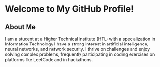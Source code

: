# Welcome to My GitHub Profile!

## About Me
I am a student at a Higher Technical Institute (HTL) with a specialization in Information Technology
I have a strong interest in artificial intelligence, neural networks, and network security. I thrive on challenges and enjoy solving complex problems, frequently participating in coding exercises on platforms like LeetCode and in hackathons.
